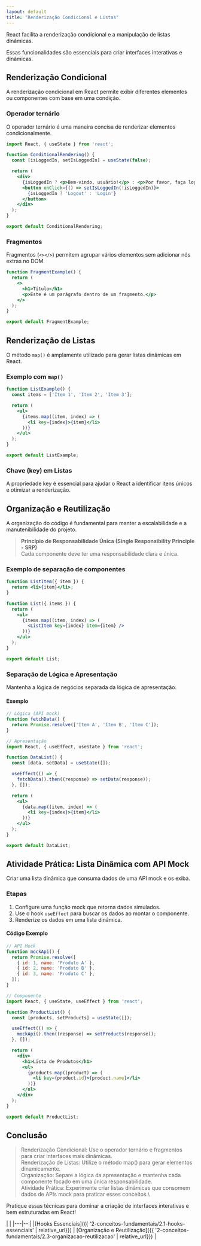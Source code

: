 ```yaml
---
layout: default
title: "Renderização Condicional e Listas"
---
```


React facilita a renderização condicional e a manipulação de listas dinâmicas.

Essas funcionalidades são essenciais para criar interfaces interativas e dinâmicas.

## Renderização Condicional

A renderização condicional em React permite exibir diferentes elementos ou componentes com base em uma condição.

### Operador ternário

O operador ternário é uma maneira concisa de renderizar elementos condicionalmente.

```jsx
import React, { useState } from 'react';

function ConditionalRendering() {
  const [isLoggedIn, setIsLoggedIn] = useState(false);

  return (
    <div>
      {isLoggedIn ? <p>Bem-vindo, usuário!</p> : <p>Por favor, faça login.</p>}
      <button onClick={() => setIsLoggedIn(!isLoggedIn)}>
        {isLoggedIn ? 'Logout' : 'Login'}
      </button>
    </div>
  );
}

export default ConditionalRendering;
```

### Fragmentos

Fragmentos (`<></>`) permitem agrupar vários elementos sem adicionar nós extras no DOM.

```jsx
function FragmentExample() {
  return (
    <>
      <h1>Título</h1>
      <p>Este é um parágrafo dentro de um fragmento.</p>
    </>
  );
}

export default FragmentExample;
```

## Renderização de Listas

O método `map()` é amplamente utilizado para gerar listas dinâmicas em React.

### Exemplo com `map()`

```jsx
function ListExample() {
  const items = ['Item 1', 'Item 2', 'Item 3'];

  return (
    <ul>
      {items.map((item, index) => (
        <li key={index}>{item}</li>
      ))}
    </ul>
  );
}

export default ListExample;
```

### Chave (key) em Listas

A propriedade key é essencial para ajudar o React a identificar itens únicos e otimizar a renderização.

## Organização e Reutilização

A organização do código é fundamental para manter a escalabilidade e a manutenibilidade do projeto.

> **Princípio de Responsabilidade Única (Single Responsibility Principle - SRP)**\
> Cada componente deve ter uma responsabilidade clara e única.

### Exemplo de separação de componentes

```jsx
function ListItem({ item }) {
  return <li>{item}</li>;
}

function List({ items }) {
  return (
    <ul>
      {items.map((item, index) => (
        <ListItem key={index} item={item} />
      ))}
    </ul>
  );
}

export default List;

```

### Separação de Lógica e Apresentação

Mantenha a lógica de negócios separada da lógica de apresentação.

#### Exemplo

```jsx
// Lógica (API mock)
function fetchData() {
  return Promise.resolve(['Item A', 'Item B', 'Item C']);
}

// Apresentação
import React, { useEffect, useState } from 'react';

function DataList() {
  const [data, setData] = useState([]);

  useEffect(() => {
    fetchData().then((response) => setData(response));
  }, []);

  return (
    <ul>
      {data.map((item, index) => (
        <li key={index}>{item}</li>
      ))}
    </ul>
  );
}

export default DataList;
```

## Atividade Prática: Lista Dinâmica com API Mock

Criar uma lista dinâmica que consuma dados de uma API mock e os exiba.

### Etapas

1. Configure uma função mock que retorna dados simulados.
2. Use o hook `useEffect` para buscar os dados ao montar o componente.
3. Renderize os dados em uma lista dinâmica.

#### Código Exemplo

```jsx
// API Mock
function mockApi() {
  return Promise.resolve([
    { id: 1, name: 'Produto A' },
    { id: 2, name: 'Produto B' },
    { id: 3, name: 'Produto C' },
  ]);
}

// Componente
import React, { useState, useEffect } from 'react';

function ProductList() {
  const [products, setProducts] = useState([]);

  useEffect(() => {
    mockApi().then((response) => setProducts(response));
  }, []);

  return (
    <div>
      <h1>Lista de Produtos</h1>
      <ul>
        {products.map((product) => (
          <li key={product.id}>{product.name}</li>
        ))}
      </ul>
    </div>
  );
}

export default ProductList;
```

## Conclusão

> Renderização Condicional: Use o operador ternário e fragmentos para criar interfaces mais dinâmicas.\
> Renderização de Listas: Utilize o método map() para gerar elementos dinamicamente.\
> Organização: Separe a lógica da apresentação e mantenha cada componente focado em uma única responsabilidade.\
> Atividade Prática: Experimente criar listas dinâmicas que consomem dados de APIs mock para praticar esses conceitos.\

Pratique essas técnicas para dominar a criação de interfaces interativas e bem estruturadas em React!

| |
|---|--:|
|[Hooks Essenciais]({{ '2-conceitos-fundamentais/2.1-hooks-essenciais' | relative_url}}) | [Organização e Reutilização]({{ '2-conceitos-fundamentais/2.3-organizacao-reutilizacao' | relative_url}}) |
